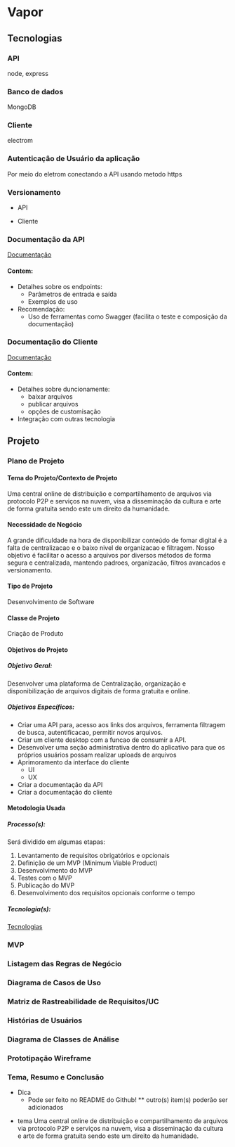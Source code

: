 # Vapor

## Tecnologias

### API

node, express

### Banco de dados

MongoDB

### Cliente

electrom

### Autenticação de Usuário da aplicação

Por meio do eletrom conectando a API usando metodo https

### Versionamento

- API
    <!--TODO -->

- Cliente
    <!--TODO -->

### Documentação da API

[Documentação](DocumentacaoAPI.md)

#### Contem:

- Detalhes sobre os endpoints:
  - Parâmetros de entrada e saída
  - Exemplos de uso
- Recomendação:
  - Uso de ferramentas como Swagger (facilita o teste e composição da documentação)

### Documentação do Cliente

[Documentação](DocumentacaoCliente.md)
#### Contem:

- Detalhes sobre duncionamente:
  - baixar arquivos
  - publicar arquivos
  - opções de customisação
- Integração com outras tecnologia

## Projeto

### Plano de Projeto

<!--TODO -->
#### Tema do Projeto/Contexto de Projeto

Uma central online de distribuição e compartilhamento de arquivos via protocolo P2P e serviços na nuvem, visa a disseminação da cultura e arte de forma gratuita sendo este um direito da humanidade.

#### Necessidade de Negócio

A grande  dificuldade na hora de disponibilizar conteúdo de fomar digital é a falta de centralizacao e o baixo nivel de organizacao e filtragem. Nosso objetivo é facilitar o acesso a arquivos por diversos métodos de forma segura e centralizada, mantendo padroes, organizacão, filtros avancados e versionamento.

#### Tipo de Projeto

Desenvolvimento de Software

#### Classe de Projeto

Criação de Produto

#### Objetivos do Projeto

##### Objetivo Geral:

Desenvolver uma plataforma de Centralização, organização e disponibilização de arquivos digitais de forma gratuita e online.

##### Objetivos Específicos:

- Criar uma API para, acesso aos links dos arquivos, ferramenta filtragem de busca, autentificacao, permitir novos arquivos.
- Criar um cliente desktop com a funcao de consumir a API.
- Desenvolver uma seção administrativa dentro do aplicativo para que os próprios usuários possam realizar uploads de arquivos
- Aprimoramento da interface do cliente
  - UI
  - UX
- Criar a documentação da API
- Criar a documentação do cliente

#### Metodologia Usada

##### Processo(s):

Será dividido em algumas etapas:
  1. Levantamento de requisitos obrigatórios e opcionais
  2. Definição de um MVP (Minimum Viable Product)
  3. Desenvolvimento do MVP
  4. Testes com o MVP
  5. Publicação do MVP
  6. Desenvolvimento dos requisitos opcionais conforme o tempo

##### Tecnologia(s):
[Tecnologias](#tecnologias)

### MVP

<!--TODO -->

### Listagem das Regras de Negócio

<!--TODO -->

### Diagrama de Casos de Uso

<!--TODO -->

### Matriz de Rastreabilidade de Requisitos/UC

<!--TODO -->

### Histórias de Usuários

<!--TODO -->

### Diagrama de Classes de Análise

<!--TODO -->

### Prototipação Wireframe

<!--TODO -->

### Tema, Resumo e Conclusão

- Dica
  - Pode ser feito no README do Github!
** outro(s) item(s) poderão ser adicionados

<!--TODO -->
- tema
  Uma central online de distribuição e compartilhamento de arquivos via protocolo P2P e serviços na nuvem, visa a disseminação da cultura e arte de forma gratuita sendo este um direito da humanidade.
